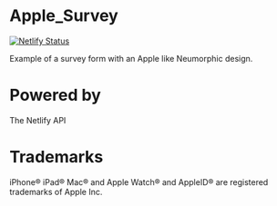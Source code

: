 # Apple_Survey

[![Netlify Status](https://api.netlify.com/api/v1/badges/ecf671b5-4dd8-43d0-9e26-1a1e35fbf0b2/deploy-status)](https://app.netlify.com/sites/apple-survey/deploys)

Example of a survey form with an Apple like Neumorphic design.

# Powered by

The Netlify API

# Trademarks

iPhone® iPad® Mac® and Apple Watch® and AppleID® are registered trademarks of Apple Inc.
